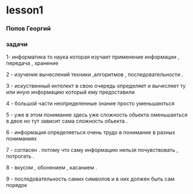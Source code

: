# lesson1
### Попов Георгий
### задачи 

1- информатика то наука которая изучает применение информации , передача , хранение 

2 - изучение вычеслений техники ,алгоритмов , последовательности .

3 - искуственный интелект в свою очередь определяет и вычесляет ту или иную информацию который ему предоставили 

4 - большой части неопределенные знание просто уменьшаються

5 - уже в этом понимание здесь уже сложность обьекта оменьшаеться в двое но тут зависит сама сложность обьекта .

6 - информация определяеться очень трудо в понимание в разных пониманиях 

7 - согласен . потому что саму информацию нельзя почувствовать , потрогать .

8 - вкусом , обонянием , касанием .

9 - последовательность самих символов и в них должен быть сам порядок 
